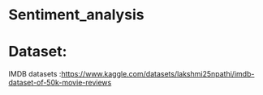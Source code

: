 # Sentiment_analysis
# Dataset:
IMDB datasets :https://www.kaggle.com/datasets/lakshmi25npathi/imdb-dataset-of-50k-movie-reviews
